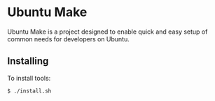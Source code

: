 # Ubuntu Make
Ubuntu Make is a project designed to enable quick and easy setup of common needs for developers on Ubuntu.

## Installing

To install tools:

```sh
$ ./install.sh
```

